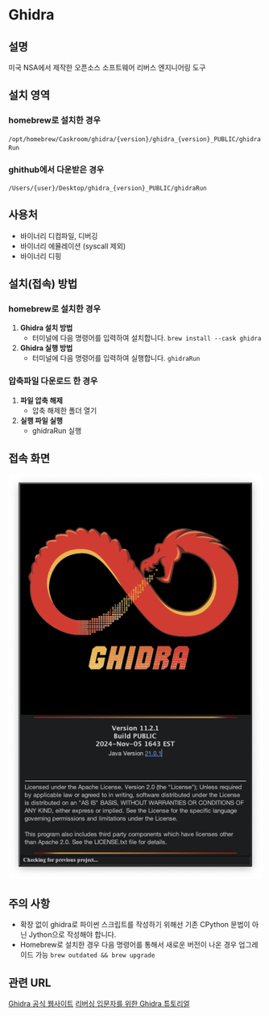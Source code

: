 # Ghidra

## 설명
미국 NSA에서 제작한 오픈소스 소프트웨어 리버스 엔지니어링 도구

## 설치 영역
### homebrew로 설치한 경우
`/opt/homebrew/Caskroom/ghidra/{version}/ghidra_{version}_PUBLIC/ghidraRun`

### ghithub에서 다운받은 경우
`/Users/{user}/Desktop/ghidra_{version}_PUBLIC/ghidraRun`

## 사용처
- 바이너리 디컴파일, 디버깅
- 바이너리 에뮬레이션 (syscall 제외)
- 바이너리 디핑

## 설치(접속) 방법
### homebrew로 설치한 경우
1. **Ghidra 설치 방법**
   - 터미널에 다음 명령어를 입력하여 설치합니다. `brew install --cask ghidra`
2. **Ghidra 실행 방법**
   - 터미널에 다음 명령어를 입력하여 실행합니다. `ghidraRun`

### 압축파일 다운로드 한 경우
1. **파일 압축 해제**
   - 압축 해제한 폴더 열기
2. **실행 파일 실행**
   - ghidraRun 실행

## 접속 화면
![접속 화면 설명](Ghidra.png)

## 주의 사항
- 확장 없이 ghidra로 파이썬 스크립트를 작성하기 위해선 기존 CPython 문법이 아닌 Jython으로 작성해야 합니다.
- Homebrew로 설치한 경우 다음 명령어를 통해서 새로운 버전이 나온 경우 업그레이드 가능 `brew outdated && brew upgrade`

## 관련 URL
[Ghidra 공식 웹사이트](https://ghidra-sre.org)
[리버싱 입문자를 위한 Ghidra 튜토리얼](https://blog.hspace.io/posts/Ghidra-tutorial-for-reversing-beginners/)